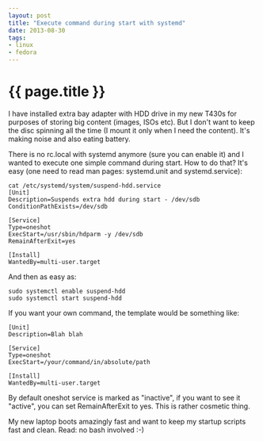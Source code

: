 ```yaml
---
layout: post
title: "Execute command during start with systemd"
date: 2013-08-30
tags:
- linux
- fedora
---
```

{{ page.title }}
================

I have installed extra bay adapter with HDD drive in my new T430s for purposes
of storing big content (images, ISOs etc). But I don't want to keep the disc
spinning all the time (I mount it only when I need the content). It's making
noise and also eating battery.

There is no rc.local with systemd anymore (sure you can enable it) and I
wanted to execute one simple command during start. How to do that? It's easy
(one need to read man pages: systemd.unit and systemd.service):

    cat /etc/systemd/system/suspend-hdd.service
    [Unit]
    Description=Suspends extra hdd during start - /dev/sdb
    ConditionPathExists=/dev/sdb

    [Service]
    Type=oneshot
    ExecStart=/usr/sbin/hdparm -y /dev/sdb
    RemainAfterExit=yes

    [Install]
    WantedBy=multi-user.target

And then as easy as:

    sudo systemctl enable suspend-hdd
    sudo systemctl start suspend-hdd

If you want your own command, the template would be something like:

    [Unit]
    Description=Blah blah

    [Service]
    Type=oneshot
    ExecStart=/your/command/in/absolute/path

    [Install]
    WantedBy=multi-user.target

By default oneshot service is marked as "inactive", if you want to see it
"active", you can set RemainAfterExit to yes. This is rather cosmetic thing.

My new laptop boots amazingly fast and want to keep my startup scripts fast
and clean. Read: no bash involved :-)

